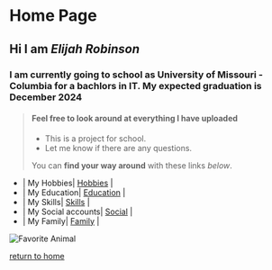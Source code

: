 # **Home Page**

## Hi I am *Elijah Robinson*

### I am currently going to school as University of Missouri - Columbia for a bachlors in IT. My expected graduation is December 2024

> #### Feel free to look around at everything I have uploaded
>
> - This is a project for school.
> - Let me know if there are any questions.
>
> You can __find your way around__ with these links *below*.

* | My Hobbies| [Hobbies](./Hobbies.md) |
* | My Education| [Education](./Education.md) |
* | My Skills| [Skills](./Skills.md) |
* | My Social accounts| [Social](./Social.md) |
* | My Family| [Family](./Family.md) |



![Favorite Animal](https://www.google.com/url?sa=i&url=https%3A%2F%2Fgeographical.co.uk%2Fwildlife%2Fred-pandas-closer-to-extinction&psig=AOvVaw3Vjyilh3hkQamEhOhfiFWq&ust=1666132507432000&source=images&cd=vfe&ved=0CAwQjRxqFwoTCKiq5LSp6PoCFQAAAAAdAAAAABAE)

[return to home](./README.md)